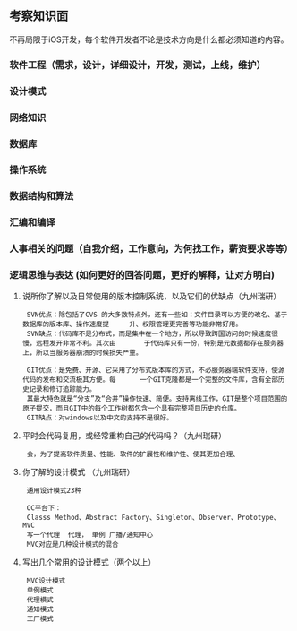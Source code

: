 ##  考察知识面

不再局限于iOS开发，每个软件开发者不论是技术方向是什么都必须知道的内容。

### 软件工程（需求，设计，详细设计，开发，测试，上线，维护）
### 设计模式
### 网络知识
### 数据库
### 操作系统
### 数据结构和算法
### 汇编和编译

### 人事相关的问题（自我介绍，工作意向，为何找工作，薪资要求等等）
### 逻辑思维与表达   (如何更好的回答问题，更好的解释，让对方明白)

1. 说所你了解以及日常使用的版本控制系统，以及它们的优缺点（九州瑞研）

        SVN优点：除包括了CVS 的大多数特点外，还有一些如：文件目录可以方便的改名、基于数据库的版本库、操作速度提     升、权限管理更完善等功能非常好用。
        SVN缺点：代码库不是分布式，而是集中在一个地方，所以导致跨国访问的时候速度很慢，远程发开非常不利。其次由       于代码库只有一份，特别是元数据都存在服务器上，所以当服务器崩溃的时候损失严重。
        
        GIT优点：是免费、开源、它采用了分布式版本库的方式，不必服务器端软件支持，使源代码的发布和交流极其方便。每      一个GIT克隆都是一个完整的文件库，含有全部历史记录和修订追踪能力。
        其最大特色就是“分支”及“合并”操作快速、简便。支持离线工作，GIT是整个项目范围的原子提交，而且GIT中的每个工作树都包含一个具有完整项目历史的仓库。
        GIT缺点：对windows以及中文的支持不是很好。
        
        
2. 平时会代码复用，或经常重构自己的代码吗？（九州瑞研）
        
        会，为了提高软件质量、性能、软件的扩展性和维护性、使其更加合理、
        
3. 你了解的设计模式 （九州瑞研）
        
        通用设计模式23种
        
        OC平台下：
        Classs Method、Abstract Factory、Singleton、Observer、Prototype、MVC
        写一个代理  代理， 单例 广播/通知中心
        MVC对应是几种设计模式的混合

4. 写出几个常用的设计模式（两个以上） 
        
        MVC设计模式 
        单例模式 
        代理模式 
        通知模式 
        工厂模式
